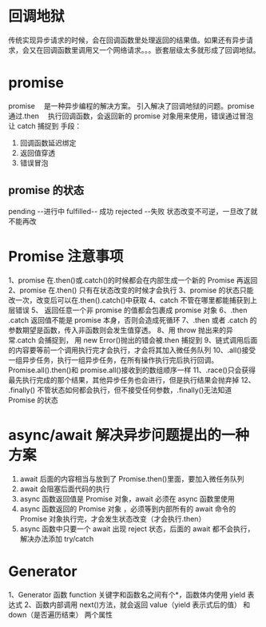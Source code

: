 # 回调地狱

传统实现异步请求的时候，会在回调函数里处理返回的结果值。如果还有异步请求，会又在回调函数里调用又一个网络请求。。。嵌套层级太多就形成了回调地狱。

# promise

promise 　是一种异步编程的解决方案。 引入解决了回调地狱的问题。promise 通过.then 　执行回调函数，会返回新的 promise 对象用来使用，错误通过冒泡让 catch 捕捉到
手段：

1. 回调函数延迟绑定
2. 返回值穿透
3. 错误冒泡

## promise 的状态
pending --进行中  fulfilled-- 成功 rejected --失败
状态改变不可逆，一旦改了就不能再改

# Promise 注意事项

1、promise 在.then()或.catch()的时候都会在内部生成一个新的 Promise 再返回
2、promise 在.then() 只有在状态改变的时候才会执行
3、promise 的状态只能改一次，改变后可以在.then().catch()中获取
4、catch 不管在哪里都能捕获到上层错误
5、 返回任意一个非 promise 的值都会包裹成 promise 对象
6、.then .catch 返回值不能是 promise 本身，否则会造成死循环
7、.then 或者 .catch 的参数期望是函数，传入非函数则会发生值穿透。
8、用 throw 抛出来的异常.catch 会捕捉到， 用 new Error()抛出的错会被.then 捕捉到
9、链式调用后面的内容要等前一个调用执行完才会执行，才会将其加入微任务队列
10、.all()接受一组异步任务，执行一组异步任务，在所有操作执行完后执行回调。Promise.all().then()和 promise.all()接收到的数组顺序一样
11、.race()只会获得最先执行完成的那个结果，其他异步任务也会进行，但是执行结果会抛弃掉
12、 .finally() 不管状态如何都会执行，但不接受任何参数，.finally()无法知道 Promise 的状态

# async/await 解决异步问题提出的一种方案

1. await 后面的内容相当与放到了 Promise.then()里面，要加入微任务队列
2. await 会阻塞后面代码的执行
3. async 函数返回值是 Promise 对象，await 必须在 async 函数里使用
4. async 函数返回的 Promise 对象 ，必须等到内部所有的 await 命令的 Promise 对象执行完，才会发生状态改变（才会执行.then）
5. async 函数中只要一个 await 出现 reject 状态，后面的 await 都不会执行，解决办法添加 try/catch

# Generator

1、Generator 函数 function 关键字和函数名之间有个\*，函数体内使用 yield 表达式
2、函数内部调用 next()方法，就会返回 value（yield 表示式后的值） 和 down（是否遍历结束） 两个属性
